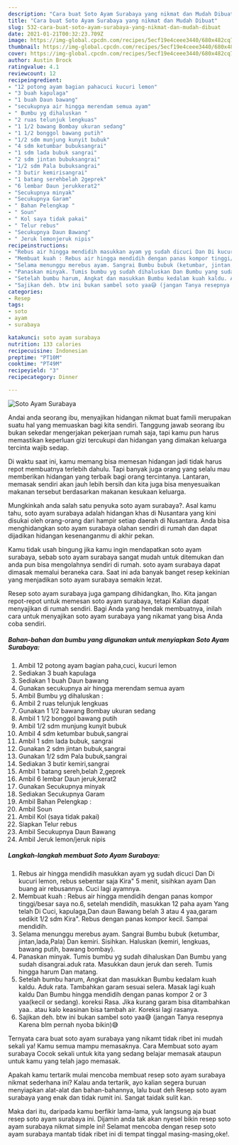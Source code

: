 ```yaml
---
description: "Cara buat Soto Ayam Surabaya yang nikmat dan Mudah Dibuat"
title: "Cara buat Soto Ayam Surabaya yang nikmat dan Mudah Dibuat"
slug: 532-cara-buat-soto-ayam-surabaya-yang-nikmat-dan-mudah-dibuat
date: 2021-01-21T00:32:23.709Z
image: https://img-global.cpcdn.com/recipes/5ecf19e4ceee3440/680x482cq70/soto-ayam-surabaya-foto-resep-utama.jpg
thumbnail: https://img-global.cpcdn.com/recipes/5ecf19e4ceee3440/680x482cq70/soto-ayam-surabaya-foto-resep-utama.jpg
cover: https://img-global.cpcdn.com/recipes/5ecf19e4ceee3440/680x482cq70/soto-ayam-surabaya-foto-resep-utama.jpg
author: Austin Brock
ratingvalue: 4.1
reviewcount: 12
recipeingredient:
- "12 potong ayam bagian pahacuci kucuri lemon"
- "3 buah kapulaga"
- "1 buah Daun bawang"
- "secukupnya air hingga merendam semua ayam"
- " Bumbu yg dihaluskan "
- "2 ruas telunjuk lengkuas"
- "1 1/2 bawang Bombay ukuran sedang"
- "1 1/2 bonggol bawang putih"
- "1/2 sdm munjung kunyit bubuk"
- "4 sdm ketumbar bubuksangrai"
- "1 sdm lada bubuk sangrai"
- "2 sdm jintan bubuksangrai"
- "1/2 sdm Pala bubuksangrai"
- "3 butir kemirisangrai"
- "1 batang serehbelah 2geprek"
- "6 lembar Daun jerukkerat2"
- "Secukupnya minyak"
- "Secukupnya Garam"
- " Bahan Pelengkap "
- " Soun"
- " Kol saya tidak pakai"
- " Telur rebus"
- "Secukupnya Daun Bawang"
- " Jeruk lemonjeruk nipis"
recipeinstructions:
- "Rebus air hingga mendidih masukkan ayam yg sudah dicuci Dan Di kucuri lemon, rebus sebentar saja Kira&#34; 5 menit, sisihkan ayam Dan buang air rebusannya. Cuci lagi ayamnya."
- "Membuat kuah : Rebus air hingga mendidih dengan panas kompor tinggi/besar saya no.6, setelah mendidih, masukkan 12 paha ayam Yang telah Di Cuci, kapulaga,Dan daun Bawang belah 3 atau 4 yaa,garam sedikit 1/2 sdm Kira&#34;. Rebus dengan panas kompor kecil. Sampai mendidih."
- "Selama menunggu merebus ayam. Sangrai Bumbu bubuk (ketumbar, jintan,lada,Pala) Dan kemiri. Sisihkan. Haluskan (kemiri, lengkuas, bawang putih, bawang bombay)."
- "Panaskan minyak. Tumis bumbu yg sudah dihaluskan Dan Bumbu yang sudah disangrai.aduk rata. Masukkan daun jeruk dan sereh. Tumis hingga harum Dan matang."
- "Setelah bumbu harum, Angkat dan masukkan Bumbu kedalam kuah kaldu. Aduk rata. Tambahkan garam sesuai selera. Masak lagi kuah kaldu Dan Bumbu hingga mendidih dengan panas kompor 2 or 3 yaa(kecil or sedang). koreksi Rasa. Jika kurang garam bisa ditambahkan yaa.. atau kalo keasinan bisa tambah air. Koreksi lagi rasanya."
- "Sajikan deh. btw ini bukan sambel soto yaa😅 (jangan Tanya resepnya Karena blm pernah nyoba bikin)😅"
categories:
- Resep
tags:
- soto
- ayam
- surabaya

katakunci: soto ayam surabaya 
nutrition: 133 calories
recipecuisine: Indonesian
preptime: "PT10M"
cooktime: "PT49M"
recipeyield: "3"
recipecategory: Dinner

---
```



![Soto Ayam Surabaya](https://img-global.cpcdn.com/recipes/5ecf19e4ceee3440/680x482cq70/soto-ayam-surabaya-foto-resep-utama.jpg)

Andai anda seorang ibu, menyajikan hidangan nikmat buat famili merupakan suatu hal yang memuaskan bagi kita sendiri. Tanggung jawab seorang ibu bukan sekedar mengerjakan pekerjaan rumah saja, tapi kamu pun harus memastikan keperluan gizi tercukupi dan hidangan yang dimakan keluarga tercinta wajib sedap.

Di waktu  saat ini, kamu memang bisa memesan hidangan jadi tidak harus repot membuatnya terlebih dahulu. Tapi banyak juga orang yang selalu mau memberikan hidangan yang terbaik bagi orang tercintanya. Lantaran, memasak sendiri akan jauh lebih bersih dan kita juga bisa menyesuaikan makanan tersebut berdasarkan makanan kesukaan keluarga. 



Mungkinkah anda salah satu penyuka soto ayam surabaya?. Asal kamu tahu, soto ayam surabaya adalah hidangan khas di Nusantara yang kini disukai oleh orang-orang dari hampir setiap daerah di Nusantara. Anda bisa menghidangkan soto ayam surabaya olahan sendiri di rumah dan dapat dijadikan hidangan kesenanganmu di akhir pekan.

Kamu tidak usah bingung jika kamu ingin mendapatkan soto ayam surabaya, sebab soto ayam surabaya sangat mudah untuk ditemukan dan anda pun bisa mengolahnya sendiri di rumah. soto ayam surabaya dapat dimasak memalui beraneka cara. Saat ini ada banyak banget resep kekinian yang menjadikan soto ayam surabaya semakin lezat.

Resep soto ayam surabaya juga gampang dihidangkan, lho. Kita jangan repot-repot untuk memesan soto ayam surabaya, tetapi Kalian dapat menyajikan di rumah sendiri. Bagi Anda yang hendak membuatnya, inilah cara untuk menyajikan soto ayam surabaya yang nikamat yang bisa Anda coba sendiri.

<!--inarticleads1-->

##### Bahan-bahan dan bumbu yang digunakan untuk menyiapkan Soto Ayam Surabaya:

1. Ambil 12 potong ayam bagian paha,cuci, kucuri lemon
1. Sediakan 3 buah kapulaga
1. Sediakan 1 buah Daun bawang
1. Gunakan secukupnya air hingga merendam semua ayam
1. Ambil  Bumbu yg dihaluskan :
1. Ambil 2 ruas telunjuk lengkuas
1. Gunakan 1 1/2 bawang Bombay ukuran sedang
1. Ambil 1 1/2 bonggol bawang putih
1. Ambil 1/2 sdm munjung kunyit bubuk
1. Ambil 4 sdm ketumbar bubuk,sangrai
1. Ambil 1 sdm lada bubuk, sangrai
1. Gunakan 2 sdm jintan bubuk,sangrai
1. Gunakan 1/2 sdm Pala bubuk,sangrai
1. Sediakan 3 butir kemiri,sangrai
1. Ambil 1 batang sereh,belah 2,geprek
1. Ambil 6 lembar Daun jeruk,kerat2
1. Gunakan Secukupnya minyak
1. Sediakan Secukupnya Garam
1. Ambil  Bahan Pelengkap :
1. Ambil  Soun
1. Ambil  Kol (saya tidak pakai)
1. Siapkan  Telur rebus
1. Ambil Secukupnya Daun Bawang
1. Ambil  Jeruk lemon/jeruk nipis




<!--inarticleads2-->

##### Langkah-langkah membuat Soto Ayam Surabaya:

1. Rebus air hingga mendidih masukkan ayam yg sudah dicuci Dan Di kucuri lemon, rebus sebentar saja Kira&#34; 5 menit, sisihkan ayam Dan buang air rebusannya. Cuci lagi ayamnya.
1. Membuat kuah : Rebus air hingga mendidih dengan panas kompor tinggi/besar saya no.6, setelah mendidih, masukkan 12 paha ayam Yang telah Di Cuci, kapulaga,Dan daun Bawang belah 3 atau 4 yaa,garam sedikit 1/2 sdm Kira&#34;. Rebus dengan panas kompor kecil. Sampai mendidih.
1. Selama menunggu merebus ayam. Sangrai Bumbu bubuk (ketumbar, jintan,lada,Pala) Dan kemiri. Sisihkan. Haluskan (kemiri, lengkuas, bawang putih, bawang bombay).
1. Panaskan minyak. Tumis bumbu yg sudah dihaluskan Dan Bumbu yang sudah disangrai.aduk rata. Masukkan daun jeruk dan sereh. Tumis hingga harum Dan matang.
1. Setelah bumbu harum, Angkat dan masukkan Bumbu kedalam kuah kaldu. Aduk rata. Tambahkan garam sesuai selera. Masak lagi kuah kaldu Dan Bumbu hingga mendidih dengan panas kompor 2 or 3 yaa(kecil or sedang). koreksi Rasa. Jika kurang garam bisa ditambahkan yaa.. atau kalo keasinan bisa tambah air. Koreksi lagi rasanya.
1. Sajikan deh. btw ini bukan sambel soto yaa😅 (jangan Tanya resepnya Karena blm pernah nyoba bikin)😅




Ternyata cara buat soto ayam surabaya yang nikamt tidak ribet ini mudah sekali ya! Kamu semua mampu memasaknya. Cara Membuat soto ayam surabaya Cocok sekali untuk kita yang sedang belajar memasak ataupun untuk kamu yang telah jago memasak.

Apakah kamu tertarik mulai mencoba membuat resep soto ayam surabaya nikmat sederhana ini? Kalau anda tertarik, ayo kalian segera buruan menyiapkan alat-alat dan bahan-bahannya, lalu buat deh Resep soto ayam surabaya yang enak dan tidak rumit ini. Sangat taidak sulit kan. 

Maka dari itu, daripada kamu berfikir lama-lama, yuk langsung aja buat resep soto ayam surabaya ini. Dijamin anda tak akan nyesel bikin resep soto ayam surabaya nikmat simple ini! Selamat mencoba dengan resep soto ayam surabaya mantab tidak ribet ini di tempat tinggal masing-masing,oke!.

